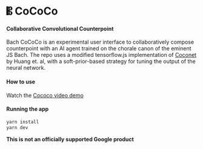 # 𝄡 CoCoCo

#### Collaborative Convolutional Counterpoint

Bach CoCoCo is an experimental user interface to collaboratively compose counterpoint with an AI agent trained on the chorale canon of the eminent JS Bach. The repo uses a modified tensorflow.js implementation of [Coconet](https://magenta.tensorflow.org/coconet) by Huang et. al, with a soft-prior-based strategy for tuning the output of the neural network.

#### How to use

Watch the [Cococo video demo](https://youtu.be/XwsWg1rsvis)

#### Running the app
```bash
yarn install
yarn dev
```

**This is not an officially supported Google product**
